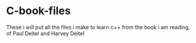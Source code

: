 # C-book-files
These i will put all the files i make to learn c++ from the book i am reading, of Paul Deitel and Harvey Deitel
